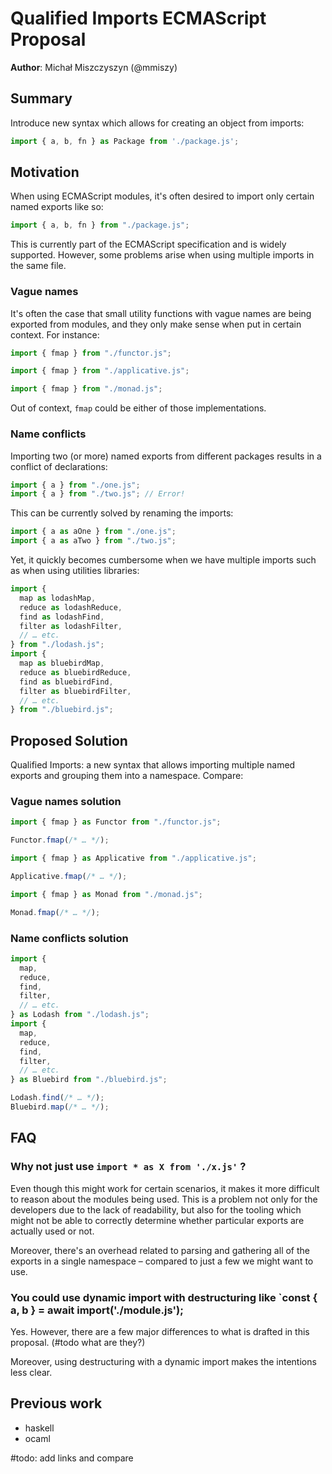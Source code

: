# Qualified Imports ECMAScript Proposal

**Author**: Michał Miszczyszyn (@mmiszy)

## Summary

Introduce new syntax which allows for creating an object from imports:

```js
import { a, b, fn } as Package from './package.js';
```

## Motivation

When using ECMAScript modules, it's often desired to import only certain named exports like so:

```js
import { a, b, fn } from "./package.js";
```

This is currently part of the ECMAScript specification and is widely supported. However, some problems arise when using multiple imports in the same file.

### Vague names

It's often the case that small utility functions with vague names are being exported from modules, and they only make sense when put in certain context. For instance:

```js
import { fmap } from "./functor.js";
```

```js
import { fmap } from "./applicative.js";
```

```js
import { fmap } from "./monad.js";
```

Out of context, `fmap` could be either of those implementations.

### Name conflicts

Importing two (or more) named exports from different packages results in a conflict of declarations:

```js
import { a } from "./one.js";
import { a } from "./two.js"; // Error!
```

This can be currently solved by renaming the imports:

```js
import { a as aOne } from "./one.js";
import { a as aTwo } from "./two.js";
```

Yet, it quickly becomes cumbersome when we have multiple imports such as when using utilities libraries:

```js
import {
  map as lodashMap,
  reduce as lodashReduce,
  find as lodashFind,
  filter as lodashFilter,
  // … etc.
} from "./lodash.js";
import {
  map as bluebirdMap,
  reduce as bluebirdReduce,
  find as bluebirdFind,
  filter as bluebirdFilter,
  // … etc.
} from "./bluebird.js";
```

## Proposed Solution

Qualified Imports: a new syntax that allows importing multiple named exports and grouping them into a namespace. Compare:

### Vague names solution

```js
import { fmap } as Functor from "./functor.js";

Functor.fmap(/* … */);
```

```js
import { fmap } as Applicative from "./applicative.js";

Applicative.fmap(/* … */);
```

```js
import { fmap } as Monad from "./monad.js";

Monad.fmap(/* … */);
```

### Name conflicts solution

```js
import {
  map,
  reduce,
  find,
  filter,
  // … etc.
} as Lodash from "./lodash.js";
import {
  map,
  reduce,
  find,
  filter,
  // … etc.
} as Bluebird from "./bluebird.js";

Lodash.find(/* … */);
Bluebird.map(/* … */);
```

## FAQ
### Why not just use `import * as X from './x.js'` ?
Even though this might work for certain scenarios, it makes it more difficult to reason about the modules being used. This is a problem not only for the developers due to the lack of readability, but also for the tooling which might not be able to correctly determine whether particular exports are actually used or not.

Moreover, there's an overhead related to parsing and gathering all of the exports in a single namespace – compared to just a few we might want to use.

### You could use dynamic import with destructuring like `const { a, b } = await import('./module.js');
Yes. However, there are a few major differences to what is drafted in this proposal. (#todo what are they?)

Moreover, using destructuring with a dynamic import makes the intentions less clear.

## Previous work

- haskell
- ocaml

#todo: add links and compare
